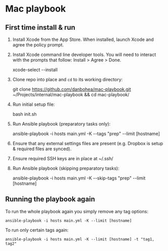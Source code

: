 # Mac playbook

## First time install & run

1) Install Xcode from the App Store. When installed, launch Xcode and agree the policy prompt.

2) Install Xcode command line developer tools. You will need to interact with the prompts that follow: Install > Agree > Done.

    xcode-select --install

3) Clone repo into place and `cd` to its working directory:

    git clone https://github.com/danbohea/mac-playbook.git ~/Projects/internal/mac-playbook && cd mac-playbook/

4) Run initial setup file:

    bash init.sh

5) Run Ansible playbook (preparatory tasks only):

    ansible-playbook -i hosts main.yml -K --tags "prep" --limit [hostname]

6) Ensure that any external settings files are present (e.g. Dropbox is setup & required files are synced).

6) Ensure required SSH keys are in place at ~/.ssh/

7) Run Ansible playbook (skipping preparatory tasks):

    ansible-playbook -i hosts main.yml -K --skip-tags "prep" --limit [hostname]


## Running the playbook again

To run the whole playbook again you simply remove any tag options:

    ansible-playbook -i hosts main.yml -K --limit [hostname]

To run only certain tags again:

    ansible-playbook -i hosts main.yml -K --limit [hostname] -t "tag1, tag2"
